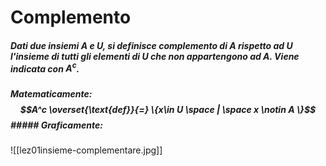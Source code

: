 
# Complemento
##### Dati due insiemi $A$ e $U$, si definisce **complemento** di $A$ rispetto ad $U$ l'insieme di tutti gli elementi di $U$ che non appartengono ad $A$. Viene indicata con $A^c$.

##### Matematicamente: $$A^c \overset{\text{def}}{=} \{x\in U \space | \space x \notin A \}$$##### Graficamente:
![[lez01insieme-complementare.jpg]]